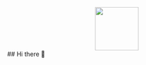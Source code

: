<div id="header" align="center">
  <img src="https://giphy.com/gifs/MeeshoTech-code-pull-github-VePtB3roynxfLYicuV" width="100"/>
</div>
## Hi there 👋

<!--
**jaskara-n/jaskara-n** is a ✨ _special_ ✨ repository because its `README.md` (this file) appears on your GitHub profile.

Here are some ideas to get you started:

- 🔭 I’m currently working on ...
- 🌱 I’m currently learning ...
- 👯 I’m looking to collaborate on ...
- 🤔 I’m looking for help with ...
- 💬 Ask me about ...
- 📫 How to reach me: ...
- 😄 Pronouns: ...
- ⚡ Fun fact: ...
-->

